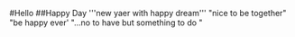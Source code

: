#Hello
##Happy Day
'''new yaer with happy dream'''
"nice to be together"
     "be happy ever'
"...no to have but something to do "
